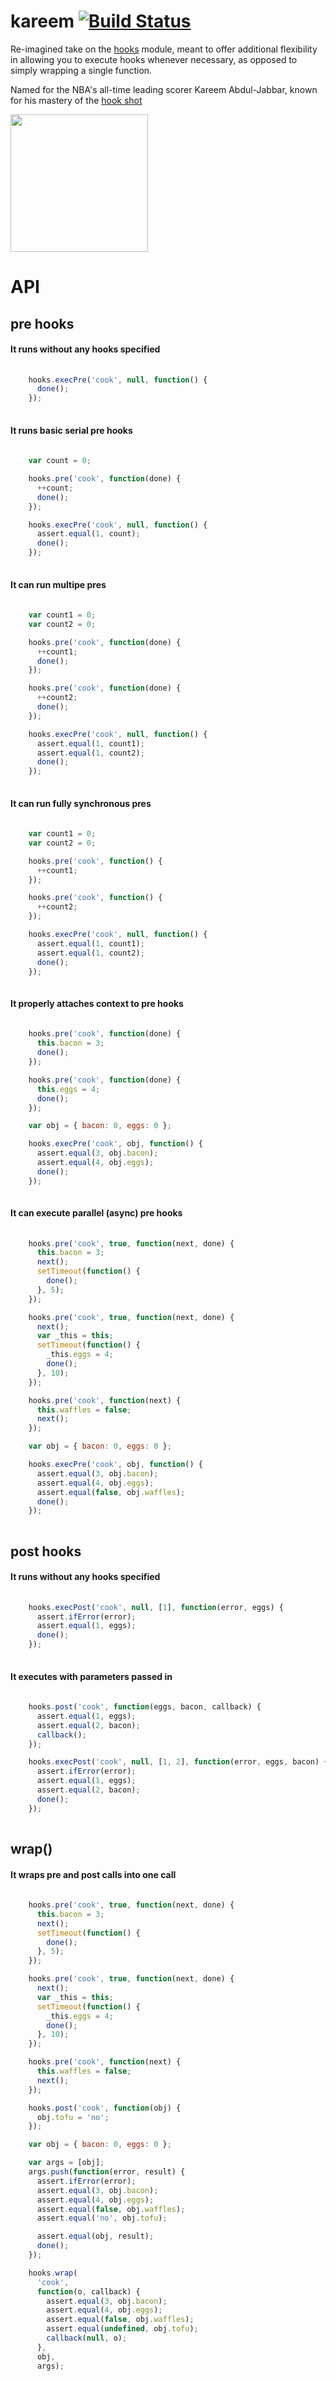 # kareem [![Build Status](https://travis-ci.org/vkarpov15/kareem.svg?branch=master)](https://travis-ci.org/vkarpov15/kareem)

Re-imagined take on the [hooks](http://npmjs.org/package/hooks) module, meant to offer additional flexibility in allowing you to execute hooks whenever necessary, as opposed to simply wrapping a single function.

Named for the NBA's all-time leading scorer Kareem Abdul-Jabbar, known for his mastery of the [hook shot](http://en.wikipedia.org/wiki/Kareem_Abdul-Jabbar#Skyhook)

<img src="http://upload.wikimedia.org/wikipedia/commons/0/00/Kareem-Abdul-Jabbar_Lipofsky.jpg" width="220">

# API

## pre hooks

#### It runs without any hooks specified

```javascript
    
    hooks.execPre('cook', null, function() {
      done();
    });
  
```

#### It runs basic serial pre hooks

```javascript
    
    var count = 0;

    hooks.pre('cook', function(done) {
      ++count;
      done();
    });

    hooks.execPre('cook', null, function() {
      assert.equal(1, count);
      done();
    });
  
```

#### It can run multipe pres

```javascript
    
    var count1 = 0;
    var count2 = 0;

    hooks.pre('cook', function(done) {
      ++count1;
      done();
    });

    hooks.pre('cook', function(done) {
      ++count2;
      done();
    });

    hooks.execPre('cook', null, function() {
      assert.equal(1, count1);
      assert.equal(1, count2);
      done();
    });
  
```

#### It can run fully synchronous pres

```javascript
    
    var count1 = 0;
    var count2 = 0;

    hooks.pre('cook', function() {
      ++count1;
    });

    hooks.pre('cook', function() {
      ++count2;
    });

    hooks.execPre('cook', null, function() {
      assert.equal(1, count1);
      assert.equal(1, count2);
      done();
    });
  
```

#### It properly attaches context to pre hooks

```javascript
    
    hooks.pre('cook', function(done) {
      this.bacon = 3;
      done();
    });

    hooks.pre('cook', function(done) {
      this.eggs = 4;
      done();
    });

    var obj = { bacon: 0, eggs: 0 };

    hooks.execPre('cook', obj, function() {
      assert.equal(3, obj.bacon);
      assert.equal(4, obj.eggs);
      done();
    });
  
```

#### It can execute parallel (async) pre hooks

```javascript
    
    hooks.pre('cook', true, function(next, done) {
      this.bacon = 3;
      next();
      setTimeout(function() {
        done();
      }, 5);
    });

    hooks.pre('cook', true, function(next, done) {
      next();
      var _this = this;
      setTimeout(function() {
        _this.eggs = 4;
        done();
      }, 10);
    });

    hooks.pre('cook', function(next) {
      this.waffles = false;
      next();
    });

    var obj = { bacon: 0, eggs: 0 };

    hooks.execPre('cook', obj, function() {
      assert.equal(3, obj.bacon);
      assert.equal(4, obj.eggs);
      assert.equal(false, obj.waffles);
      done();
    });
  
```

## post hooks

#### It runs without any hooks specified

```javascript
    
    hooks.execPost('cook', null, [1], function(error, eggs) {
      assert.ifError(error);
      assert.equal(1, eggs);
      done();
    });
  
```

#### It executes with parameters passed in

```javascript
    
    hooks.post('cook', function(eggs, bacon, callback) {
      assert.equal(1, eggs);
      assert.equal(2, bacon);
      callback();
    });

    hooks.execPost('cook', null, [1, 2], function(error, eggs, bacon) {
      assert.ifError(error);
      assert.equal(1, eggs);
      assert.equal(2, bacon);
      done();
    });
  
```

## wrap()

#### It wraps pre and post calls into one call

```javascript
    
    hooks.pre('cook', true, function(next, done) {
      this.bacon = 3;
      next();
      setTimeout(function() {
        done();
      }, 5);
    });

    hooks.pre('cook', true, function(next, done) {
      next();
      var _this = this;
      setTimeout(function() {
        _this.eggs = 4;
        done();
      }, 10);
    });

    hooks.pre('cook', function(next) {
      this.waffles = false;
      next();
    });

    hooks.post('cook', function(obj) {
      obj.tofu = 'no';
    });

    var obj = { bacon: 0, eggs: 0 };

    var args = [obj];
    args.push(function(error, result) {
      assert.ifError(error);
      assert.equal(3, obj.bacon);
      assert.equal(4, obj.eggs);
      assert.equal(false, obj.waffles);
      assert.equal('no', obj.tofu);

      assert.equal(obj, result);
      done();
    });

    hooks.wrap(
      'cook',
      function(o, callback) {
        assert.equal(3, obj.bacon);
        assert.equal(4, obj.eggs);
        assert.equal(false, obj.waffles);
        assert.equal(undefined, obj.tofu);
        callback(null, o);
      },
      obj,
      args);
  
```

